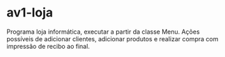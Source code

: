 # av1-loja
Programa loja informática, executar a partir da classe Menu. Ações possíveis de adicionar clientes, adicionar produtos e realizar compra com impressão de recibo ao final.
